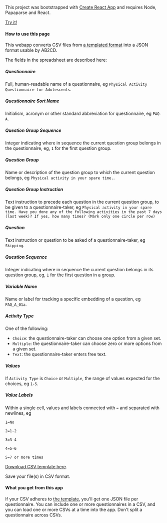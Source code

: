 This project was bootstrapped with [Create React App](https://github.com/facebookincubator/create-react-app) and requires Node, Papaparse and React.

[Try it!](http://mentalhealth.io:5000)

#### How to use this page
This webapp converts CSV files from [a templated format](https://docs.google.com/spreadsheets/d/1Jh0t6_TVLR59DZvZepSaxbb1E4ZHib3BzZVbHLZXTQc/export?gid=1911345128&format=csv) into a JSON format usable by AB2CD.

The fields in the spreadsheet are described here:

##### Questionnaire
Full, human-readable name of a questionnaire, eg `Physical Activity Questionnaire for Adolescents`.

##### Questionnaire Sort Name
Initialism, acronym or other standard abbreviation for questionnaire, eg `PAQ-A`.

##### Question Group Sequence
Integer indicating where in sequence the current question group belongs in the questionnaire, eg, `1` for the first question group.

##### Question Group
Name or description of the question group to which the current question belongs, eg `Physical activity in your spare time.`.

##### Question Group Instruction
Text instruction to precede each question in the current question group, to be given to a questionnaire-taker, eg `Physical activity in your spare time. Have you done any of the following activities in the past 7 days (last week)? If yes, how many times? (Mark only one circle per row)`

##### Question
Text instruction or question to be asked of a questionnaire-taker, eg `Skipping`.

##### Question Sequence
Integer indicating where in sequence the current question belongs in its question group, eg, `1` for the first question in a group.

##### Variable Name
Name or label for tracking a specific embedding of a question, eg `PAQ_A_01a`.

##### Activity Type
One of the following:

- `Choice`: the questionnaire-taker can choose one option from a given set.
- `Multiple`: the questionnaire-taker can choose zero or more options from a given set.
- `Text`: the questionnaire-taker enters free text.

##### Values
If `Activity Type` is `Choice` or `Multiple`, the range of values expected for the choices, eg `1-5`.

##### Value Labels
Within a single cell, values and labels connected with `=` and separated with newlines, eg
```
1=No

2=1-2

3=3-4

4=5-6

5=7 or more times
```

[Download CSV template here](https://docs.google.com/spreadsheets/d/1Jh0t6_TVLR59DZvZepSaxbb1E4ZHib3BzZVbHLZXTQc/export?gid=1911345128&format=csv).

Save your file(s) in CSV format.

#### What you get from this app
If your CSV adheres to [the template](https://docs.google.com/spreadsheets/d/1Jh0t6_TVLR59DZvZepSaxbb1E4ZHib3BzZVbHLZXTQc/export?gid=1911345128&format=csv), you'll get one JSON file per questionnaire. You can include one or more questionnaires in a CSV, and you can load one or more CSVs at a time into the app. Don't split a questionnaire across CSVs.
